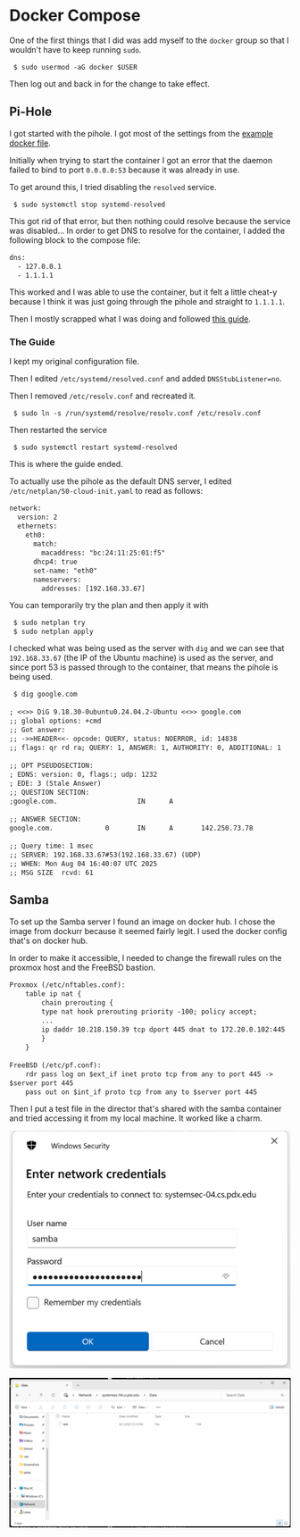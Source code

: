 # Docker Compose
One of the first things that I did was add myself to the `docker` group so that
I wouldn't have to keep running `sudo`. 

```
 $ sudo usermod -aG docker $USER
```

Then log out and back in for the change to take effect. 

## Pi-Hole
I got started with the pihole. I got most of the settings from the [example 
docker file](https://github.com/pi-hole/docker-pi-hole?tab=readme-ov-file#quick-start). 

Initially when trying to start the container I got an error that the daemon 
failed to bind to port `0.0.0.0:53` because it was already in use. 

To get around this, I tried disabling the `resolved` service. 

```
 $ sudo systemctl stop systemd-resolved
```

This got rid of that error, but then nothing could resolve because the service
was disabled... In order to get DNS to resolve for the container, I added the
following block to the compose file:
```
dns:
  - 127.0.0.1
  - 1.1.1.1
```

This worked and I was able to use the container, but it felt a little cheat-y 
because I think it was just going through the pihole and straight to `1.1.1.1`.

Then I mostly scrapped what I was doing and followed [this 
guide](https://pimylifeup.com/pi-hole-docker/). 

### The Guide
I kept my original configuration file. 

Then I edited `/etc/systemd/resolved.conf` and added `DNSStubListener=no`. 

Then I removed `/etc/resolv.conf` and recreated it.

```
 $ sudo ln -s /run/systemd/resolve/resolv.conf /etc/resolv.conf
```

Then restarted the service

```
 $ sudo systemctl restart systemd-resolved
```

This is where the guide ended. 

To actually use the pihole as the default DNS server, I edited 
`/etc/netplan/50-cloud-init.yaml` to read as follows:
```
network:
  version: 2
  ethernets:
    eth0:
      match:
        macaddress: "bc:24:11:25:01:f5"
      dhcp4: true
      set-name: "eth0"
      nameservers:
        addresses: [192.168.33.67]
```

You can temporarily try the plan and then apply it with
```
 $ sudo netplan try
 $ sudo netplan apply
```

I checked what was being used as the server with `dig` and we can see that
`192.168.33.67` (the IP of the Ubuntu machine) is used as the server, and since
port 53 is passed through to the container, that means the pihole is being used.

```
 $ dig google.com

; <<>> DiG 9.18.30-0ubuntu0.24.04.2-Ubuntu <<>> google.com
;; global options: +cmd
;; Got answer:
;; ->>HEADER<<- opcode: QUERY, status: NOERROR, id: 14838
;; flags: qr rd ra; QUERY: 1, ANSWER: 1, AUTHORITY: 0, ADDITIONAL: 1

;; OPT PSEUDOSECTION:
; EDNS: version: 0, flags:; udp: 1232
; EDE: 3 (Stale Answer)
;; QUESTION SECTION:
;google.com.                    IN      A

;; ANSWER SECTION:
google.com.             0       IN      A       142.250.73.78

;; Query time: 1 msec
;; SERVER: 192.168.33.67#53(192.168.33.67) (UDP)
;; WHEN: Mon Aug 04 16:40:07 UTC 2025
;; MSG SIZE  rcvd: 61
```

## Samba
To set up the Samba server I found an image on docker hub. I chose the image
from dockurr because it seemed fairly legit. I used the docker config that's on
docker hub. 

In order to make it accessible, I needed to change the firewall rules on
the proxmox host and the FreeBSD bastion. 

```
Proxmox (/etc/nftables.conf):
	table ip nat {
	    chain prerouting {
		type nat hook prerouting priority -100; policy accept;
		...
		ip daddr 10.218.150.39 tcp dport 445 dnat to 172.20.0.102:445
	    }
	}

FreeBSD (/etc/pf.conf):
	rdr pass log on $ext_if inet proto tcp from any to port 445 -> $server port 445
	pass out on $int_if proto tcp from any to $server port 445
```

Then I put a test file in the director that's shared with the samba container
and tried accessing it from my local machine. It worked like a charm. 

![samba login prompt](./img/samba-login.png)

![test file in samba directory](./img/samba-folder.png)


